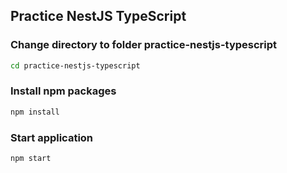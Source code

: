 ## Practice NestJS TypeScript

### Change directory to folder practice-nestjs-typescript

```bash
cd practice-nestjs-typescript
```

### Install npm packages

```bash
npm install
```

### Start application

```bash
npm start
```
